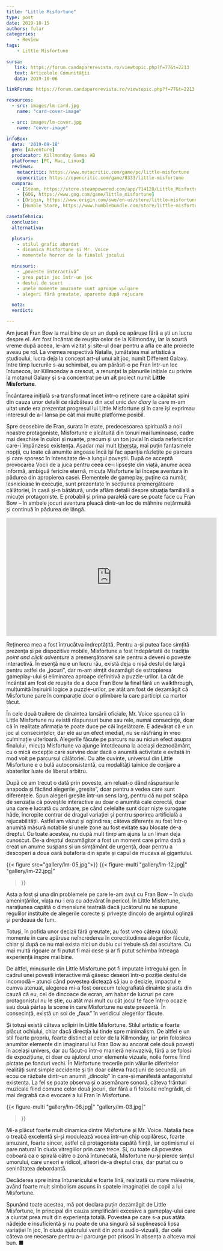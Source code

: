 ```yaml
---
title: "Little Misfortune"
type: post
date: 2019-10-15
authors: fular
categories:
    - Review
tags:
    - Little Misfortune

sursa:
   link: https://forum.candaparerevista.ro/viewtopic.php?f=77&t=2213
   text: Articolele Comunității
   data: 2019-10-06

linkForum: https://forum.candaparerevista.ro/viewtopic.php?f=77&t=2213

resources:
  - src: images/lm-card.jpg
    name: "card-cover-image"

  - src: images/lm-cover.jpg
    name: "cover-image"

infoBox:
  data: '2019-09-18'
  gen: [Adventure]
  producator: Killmonday Games AB
  platforme: [PC, Mac, Linux]
  reviews:
    metacritic: https://www.metacritic.com/game/pc/little-misfortune
    opencritic: https://opencritic.com/game/8333/little-misfortune
  cumpara:
    - [Steam, https://store.steampowered.com/app/714120/Little_Misfortune/]
    - [GOG, https://www.gog.com/game/little_misfortune]
    - [Origin, https://www.origin.com/swe/en-us/store/little-misfortune/little-misfortune]
    - [Humble Store, https://www.humblebundle.com/store/little-misfortune]

casetaTehnica:
  concluzie:
  alternativa:

  plusuri:
    - stilul grafic abordat
    - dinamica Misfortune și Mr. Voice
    - momentele horror de la finalul jocului

  minusuri:
    - „poveste interactivă”
    - prea puțin joc într-un joc
    - destul de scurt
    - unele momente amuzante sunt aproape vulgare
    - alegeri fără greutate, aparente după rejucare

  nota:
  verdict:

---
```


Am jucat Fran Bow la mai bine de un an după ce apăruse fără a ști un lucru despre el. Am fost încântat de reușita celor de la Killmonday, iar la scurtă vreme după aceea, le-am vizitat și site-ul doar pentru a afla ce alte proiecte aveau pe rol. La vremea respectivă Natalia, jumătatea mai artistică a studioului, lucra deja la concept art-ul unui alt joc, numit Different Galaxy. Între timp lucrurile s-au schimbat, eu am părăsit-o pe Fran într-un loc întunecos, iar Killmonday a crescut, a renunțat la planurile inițiale cu privire la motanul Galaxy și s-a concentrat pe un alt proiect numit **Little Misfortune**.

Încântarea inițială s-a transformat încet într-o reținere care a căpătat spini din cauza unor detalii ce răzbăteau din acel unic *dev diary* la care m-am uitat unde era prezentat progresul lui Little Misfortune și în care își exprimau interesul de a-l lansa pe cât mai multe platforme posibil.

Spre deosebire de Fran, surata în etate, predecesoarea spirituală a noii noastre protagoniste, Misfortune e alcătuită din tonuri mai luminoase, cadre mai deschise în culori și nuanțe, precum și un ton jovial în ciuda nefericirilor care-i împânzesc existența. Așadar mai mult [Ithersta](https://fran-bow.fandom.com/wiki/Ithersta), mai puțin fantasmele nopții, cu toate că anumite angoase încă își fac apariția răzlețite pe parcurs și care sporesc în intensitate de-a lungul poveștii. După ce acceptă provocarea Vocii de a juca pentru ceea ce-i lipsește din viață, anume acea informă, ambiguă fericire eternă, micuța Misfortune își începe aventura în pădurea din apropierea casei. Elementele de gameplay, puține ca număr, lesnicioase în execuție, sunt prezentate în secțiunea premergătoare călătoriei, în casă și-n bătătură, unde aflăm detalii despre situația familială a micuței protagoniste. E probabil și prima paralelă care se poate face cu Fran Bow – în ambele jocuri aventura pleacă dintr-un loc de mâhnire nețărmuită și continuă în pădurea de lângă.

<iframe width="560" height="315" src="https://www.youtube-nocookie.com/embed/XJx1oSjAa8Q" frameborder="0" allow="accelerometer; autoplay; encrypted-media; gyroscope; picture-in-picture" allowfullscreen></iframe>

Reținerea mea a fost întrucâtva îndreptățită. Pentru a-și putea face simțită prezența și pe dispozitive mobile, Misfortune a fost îndepărtată de tradiția _point and click adventure_ a premergătoarei sale pentru a deveni o poveste interactivă. În esență nu e un lucru rău, există deja o nișă destul de largă pentru astfel de „jocuri”, dar m-am simțit dezamăgit de estropierea gameplay-ului și eliminarea aproape definitivă a puzzle-urilor. La cât de încântat am fost de reușita de a duce Fran Bow la final fără un walkthrough, mulțumită înșiruirii logice a puzzle-urilor, pe atât am fost de dezamăgit că Misfortune pare în comparație doar o plimbare la care participi ca martor tăcut.

În cele două trailere de dinaintea lansării oficiale, Mr. Voice spunea că în Little Misfortune nu există răspunsuri bune sau rele, numai consecințe, doar că în realitate afirmația te poate duce pe căi înșelătoare. E adevărat că e un joc al consecințelor, dar ele au un efect imediat, nu se răsfrâng în vreo culminație ulterioară. Alegerile făcute pe parcurs nu au niciun efect asupra finalului, micuța Misfortune va ajunge întotdeauna la același deznodământ, cu o mică excepție care survine doar dacă o anumită activitate e evitată în mod voit pe parcursul călătoriei. Cu alte cuvinte, universul din Little Misfortune e o bulă autoconsistentă, cu modalități tainice de corijare a abaterilor luate de liberul arbitru.

După ce am trecut o dată prin poveste, am reluat-o dând răspunsurile anapoda și făcând alegerile „greșite”, doar pentru a vedea care sunt diferențele. Spun alegeri greșite într-un sens larg, pentru că nu pot scăpa de senzația că poveștile interactive au doar o anumită cale corectă, doar una care e lucrată cu ardoare, pe când celelalte sunt doar niște surogate hâde, încropite contrar de dragul variației și pentru sporirea artificială a rejucabilității. Astfel am văzut și oglindirea; câteva diferențe au fost într-o anumită măsură notabile și unele zone au fost evitate sau blocate de-a dreptul. Cu toate acestea, nu după mult timp am ajuns la un liman deja cunoscut. De-a dreptul dezamăgitor a fost un moment care prima dată a creat un anume suspans și un simțământ de urgență, doar pentru a descoperi a doua oară butaforia din spate și capul de mucava al gigantului.

{{< figure  src="gallery/lm-05.jpg">}}
{{< figure-multi
    "gallery/lm-12.jpg|"
    "gallery/lm-22.jpg|"
>}}

Asta a fost și una din problemele pe care le-am avut cu Fran Bow – în ciuda amenințărilor, viața nu-i era cu adevărat în pericol. În Little Misfortune, narațiunea capătă o dimensiune teatrală dacă jucătorul nu se supune regulilor instituite de alegerile corecte și privește dincolo de argintul oglinzii și perdeaua de fum.

Totuși, în pofida unor decizii fără greutate, au fost vreo câteva (două) momente în care apăruse neîncrederea în corectitudinea alegerilor făcute, chiar și după ce nu mai exista nici un dubiu cui trebuie să dai ascultare. Cu mai multă rigoare ar fi putut fi mai dese și ar fi putut schimba întreaga experiență înspre mai bine.

De altfel, minusurile din Little Misfortune pot fi imputate întregului gen. În cadrul unei povești interactive mă găsesc deseori într-o poziție destul de incomodă – atunci când povestea dictează să iau o decizie, impactul e cumva atenuat, alegerea mi-a fost oarecum telegrafiată dinainte și asta din cauză că eu, cel de dincoace de ecran, am habar de lucruri pe care protagonistul nu le știe, cu atât mai mult cu cât jocul te face într-o ocazie sau două părtaș la scene în care Misfortune nu este prezentă. În consecință, există un soi de „faux” în veridicul alegerilor făcute.

Și totuși există câteva sclipiri în Little Misfortune. Stilul artistic e foarte plăcut ochiului, chiar dacă direcția lui tinde spre minimalism. De altfel e un stil foarte propriu, foarte distinct al celor de la Killmonday, iar prin folosirea anumitor elemente din imaginarul lui Fran Bow au ancorat cele două povești în același univers, dar au făcut-o într-o manieră neinvazivă, fără a se folosi de expozițiune, ci doar cu ajutorul unor elemente vizuale, noile forme fiind pictate pe fonduri vechi. În Misfortune trecerile prin vălurile diferitelor realități sunt simple accidente și țin doar câteva fracțiuni de secundă, un ecou ce răzbate dintr-un anumit „dincolo” în care-și manifestă antagonistul existența. La fel se poate observa și o asemănare sonoră, câteva frânturi muzicale fiind comune celor două jocuri, dar fără a fi folosite neîngrădit, ci mai degrabă ca o evocare a lui Fran în Misfortune.

{{< figure-multi
    "gallery/lm-06.jpg|"
    "gallery/lm-03.jpg|"
>}}

Mi-a plăcut foarte mult dinamica dintre Misfortune și Mr. Voice. Natalia face o treabă excelentă și-și modulează vocea într-un chip copilăresc, foarte amuzant, foarte sincer, astfel că protagonista capătă ființă, iar optimismul ei pare natural în ciuda vitregiilor prin care trece. Și, cu toate că povestea coboară ca o spirală către o zonă întunecată, Misfortune nu-și pierde simțul umorului, care uneori e ridicol, alteori de-a dreptul cras, dar purtat cu o seninătatea debordantă.

Decăderea spre inima întunericului e foarte lină, realizată cu mare măiestrie, având foarte mult simbolism ascuns în spatele imaginației de copil a lui Misfortune.

Spunând toate acestea, mă pot declara puțin dezamăgit de Little Misfortune, în principal din cauza simplificării excesive a gameplay-ului care a ciuntat prea mult din experiența totală. Povestea pe care s-a pus atâta nădejde e insuficientă și nu poate de una singură să suplinească lipsa variației în joc, în ciuda ajutorului venit din zona audio-vizuală, dar cele câteva ore necesare pentru a-l parcurge pot prisosi în absența a altceva mai bun. ■
